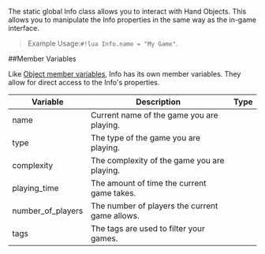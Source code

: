 The static global Info class allows you to interact with Hand Objects. This allows you to manipulate the Info properties in the same way as the in-game interface.

> Example Usage:`#!lua Info.name = "My Game"`.

##Member Variables

Like [Object member variables](object.md#member-variables), Info has its own member variables. They allow for direct access to the Info's properties.

Variable | Description | Type
-- | -- | :--
<a class="anchor" id="name"></a>name | Current name of the game you are playing. | [<span class="tag str"></span>](types.md)
<a class="anchor" id="type"></a>type | The type of the game you are playing. | [<span class="tag str"></span>](types.md)
<a class="anchor" id="complexity"></a>complexity | The complexity of the game you are playing. | [<span class="tag str"></span>](types.md)
<a class="anchor" id="playing_time"></a>playing_time | The amount of time the current game takes. | [<span class="tag tab"></span>](types.md)
<a class="anchor" id="number_of_players"></a>number_of_players | The number of players the current game allows. | [<span class="tag tab"></span>](types.md)
<a class="anchor" id="tags"></a>tags | The tags are used to filter your games. | [<span class="tag tab"></span>](types.md)

